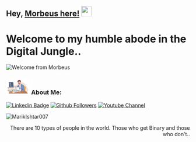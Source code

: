 ## Hey, [Morbeus here!](https://www.facebook.com/Morbeus.Design/)  <img src="https://media.giphy.com/media/hvRJCLFzcasrR4ia7z/giphy.gif" width="28px" height="28px">

<h1>Welcome to my humble abode in the Digital Jungle..</h1>

<img src = 'https://github.com/MorbeusDesign/MorbeusDesign/blob/main/MyGif_Home.gif' alt = 'Welcome from Morbeus' />

### <img src="https://github.com/MorbeusDesign/MorbeusDesign/blob/main/Developer.png" width="65" /> About Me:

[![Linkedin Badge](https://img.shields.io/badge/-MorbeusDesign-blue?style=flat-square&logo=Linkedin&logoColor=white&link=https://www.linkedin.com/in/morbeusdesign)](https://www.linkedin.com/in/morbeusdesign) [![Github Followers](https://img.shields.io/github/followers/morbeusdesign?label=morbeus&style=social)](https://github.com/MorbeusDesign?tab=followers) [![Youtube Channel](https://img.shields.io/youtube/channel/subscribers/UCQBu9yxZdh5jIbohCFUsauw?label=MorbeusDesign&style=social)](https://www.youtube.com/channel/UCQBu9yxZdh5jIbohCFUsauw)
<p align="left"> <img src="https://komarev.com/ghpvc/?username=MarikIshtar007" alt="MarikIshtar007" /> </p>

<div style="text-align: right">There are 10 types of people in the world. Those who get Binary and those who don't.. </div>
